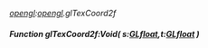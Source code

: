 _[opengl](../../modules/opengl/opengl-module.md):[opengl](../../modules/opengl/opengl-module.md).glTexCoord2f_
##### Function glTexCoord2f:Void( s:[GLfloat](../../modules/opengl/opengl-glfloat.md),t:[GLfloat](../../modules/opengl/opengl-glfloat.md) )

